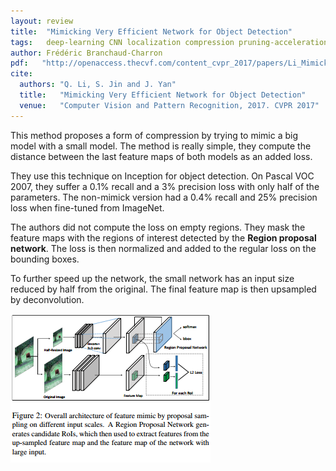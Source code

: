 ```yaml
---
layout: review
title:  "Mimicking Very Efficient Network for Object Detection"
tags:   deep-learning CNN localization compression pruning-acceleration
author: Frédéric Branchaud-Charron
pdf:   "http://openaccess.thecvf.com/content_cvpr_2017/papers/Li_Mimicking_Very_Efficient_CVPR_2017_paper.pdf"
cite:
  authors: "Q. Li, S. Jin and J. Yan"
  title:   "Mimicking Very Efficient Network for Object Detection"
  venue:   "Computer Vision and Pattern Recognition, 2017. CVPR 2017"
---
```


This method proposes a form of compression by trying to mimic a big model with a small model. The method is really simple, they compute the distance between the last feature maps of both models as an added loss.

They use this technique on Inception for object detection. On Pascal VOC 2007, they suffer a 0.1% recall and a 3% precision loss with only half of the parameters. The non-mimick version had a 0.4% recall and 25% precision loss when fine-tuned from ImageNet. 

The authors did not compute the loss on empty regions. They mask the feature maps with the regions of interest detected by the **Region proposal network**. The loss is then normalized and added to the regular loss on the bounding boxes.

To further speed up the network, the small network has an input size reduced by half from the original. The final feature map is then upsampled by deconvolution.

![](/article/images/mimicking/model.png)
